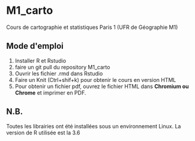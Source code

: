 # M1_carto
Cours de cartographie et statistiques Paris 1 (UFR de Géographie M1)

## Mode d'emploi 
1. Installer R et Rstudio
2. faire un git pull du repository M1_carto
3. Ouvrir les fichier .rmd dans Rstudio
4. Faire un Knit (Ctrl+shif+k) pour obtenir le cours en version HTML
5. Pour obtenir un fichier pdf, ouvrez le fichier HTML dans **Chromium ou Chrome** et imprimer en PDF. 

## N.B.
Toutes les librairies ont été installées sous un environnement Linux. 
La version de R utilisée est la 3.6
